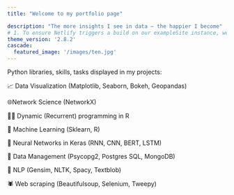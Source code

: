 ```yaml
---
title: "Welcome to my portfolio page"

description: "The more insights I see in data – the happier I become"
# 1. To ensure Netlify triggers a build on our exampleSite instance, we need to change a file in the exampleSite directory.
theme_version: '2.8.2'
cascade:
  featured_image: '/images/ten.jpg'
---
```

Python libraries, skills, tasks displayed in my projects:

:chart_with_upwards_trend: Data Visualization (Matplotlib, Seaborn, Bokeh, Geopandas)

:globe_with_meridians:Network Science (NetworkX)

👨‍💻 Dynamic (Recurrent) programming in R

🧠 Machine Learning (Sklearn, R)

🤖 Neural Networks in Keras (RNN, CNN, BERT, LSTM)

📁 Data Management (Psycopg2, Postgres SQL, MongoDB) 

💬 NLP (Gensim, NLTK, Spacy, Textblob)

🕷️ Web scraping (Beautifulsoup, Selenium, Tweepy)